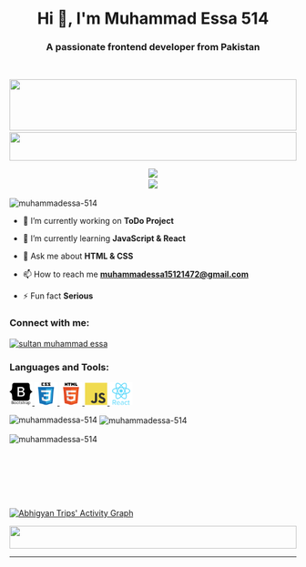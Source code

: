 <h1 align="center">Hi 👋, I'm Muhammad Essa 514</h1>

<h3 align="center">A passionate frontend developer from Pakistan</h3>

<br>

<p>
<div align="center">
  
  <img src="https://i.gifer.com/origin/40/40347e3f2bc01b8790a3c7278f39447b_w200.gif" height="90vh" width="100%"> <br>
   <img align="center" src="https://acegif.com/wp-content/uploads/gifs/fire-17.gif" height="50vh" width="100%"/>
  
<!--   <img src="[https://i.pinimg.com/originals/d7/24/5d/d7245da82c095134925a2bfeb87de316.gif](https://i.gifer.com/origin/40/40347e3f2bc01b8790a3c7278f39447b_w200.gif)"> -->
</div>
</p>



<div align="center">
  <a href="https://www.facebook.com/profile.php?id=100073595108212">
    <img src="https://readme-spotify-tingz.vercel.app/api/now-playing">
  </a>
</div>


<div align="center">
  <a href="https://open.spotify.com/user/6s6pbtefezpookh8gwnkko15v">
    <img src="https://spotify-readme-theta-virid.vercel.app/api?scan=true&theme=dark" width="240px">
  </a>
</div>



<p align="left"> <img src="https://komarev.com/ghpvc/?username=muhammadessa-514&label=Profile%20views&color=0e75b6&style=flat" alt="muhammadessa-514" /> </p>

- 🔭 I’m currently working on **ToDo Project**

- 🌱 I’m currently learning **JavaScript & React**

- 💬 Ask me about **HTML & CSS**

- 📫 How to reach me **muhammadessa15121472@gmail.com**

- ⚡ Fun fact **Serious**

<h3 align="left">Connect with me:</h3>
<p align="left">
<a href="https://fb.com/sultan muhammad essa" target="blank"><img align="center" src="https://raw.githubusercontent.com/rahuldkjain/github-profile-readme-generator/master/src/images/icons/Social/facebook.svg" alt="sultan muhammad essa" height="30" width="40" /></a>
</p>

<h3 align="left">Languages and Tools:</h3>
<p align="left"> <a href="https://getbootstrap.com" target="_blank" rel="noreferrer"> <img src="https://raw.githubusercontent.com/devicons/devicon/master/icons/bootstrap/bootstrap-plain-wordmark.svg" alt="bootstrap" width="40" height="40"/> </a> <a href="https://www.w3schools.com/css/" target="_blank" rel="noreferrer"> <img src="https://raw.githubusercontent.com/devicons/devicon/master/icons/css3/css3-original-wordmark.svg" alt="css3" width="40" height="40"/> </a> <a href="https://www.w3.org/html/" target="_blank" rel="noreferrer"> <img src="https://raw.githubusercontent.com/devicons/devicon/master/icons/html5/html5-original-wordmark.svg" alt="html5" width="40" height="40"/> </a> <a href="https://developer.mozilla.org/en-US/docs/Web/JavaScript" target="_blank" rel="noreferrer"> <img src="https://raw.githubusercontent.com/devicons/devicon/master/icons/javascript/javascript-original.svg" alt="javascript" width="40" height="40"/> </a> <a href="https://reactjs.org/" target="_blank" rel="noreferrer"> <img src="https://raw.githubusercontent.com/devicons/devicon/master/icons/react/react-original-wordmark.svg" alt="react" width="40" height="40"/> </a> </p>

<p><img align="left" src="https://github-readme-stats.vercel.app/api/top-langs?username=muhammadessa-514&show_icons=true&locale=en&layout=compact" alt="muhammadessa-514" /></p>

<p>&nbsp;<img align="center" src="https://github-readme-stats.vercel.app/api?username=muhammadessa-514&show_icons=true&locale=en" alt="muhammadessa-514" /></p>

<p><img align="center" src="https://github-readme-streak-stats.herokuapp.com/?user=muhammadessa-514&" alt="muhammadessa-514"/></p>



<br><br><br><br><br>


 [![Abhigyan Trips' Activity Graph](https://activity-graph.herokuapp.com/graph?username=abhigyantrips&custom_title=Abhigyan%20Trips's%20Contribution%20Graph&theme=gruvbox&bg_color=282828&hide_border=true&line=d1a01f&point=c58545)](https://abhigyantrips.dev)
 
<img align="center" src="https://acegif.com/wp-content/uploads/gifs/fire-17.gif" height="40vh" width="100%"/>

****


